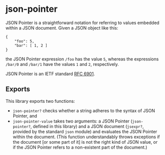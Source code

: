 json-pointer
============

JSON Pointer is a straightforward notation for referring to values embedded within a JSON document. Given a JSON object like this:

    {
        "foo": 5,
        "bar": [ 1, 2 ]
    }

the JSON Pointer expression `/foo` has the value `5`, whereas the expressions `/bar/0` and `/bar/1` have the values `1` and `2`, respectively.

JSON Pointer is an IETF standard [RFC 6901][rfc].

Exports
----------

This library exports two functions:

* `json-pointer?` checks whether a string adheres to the syntax of JSON Pointer, and
* `json-pointer-value` takes two arguments: a JSON Pointer (`json-pointer?`, defined in this library) and a JSON document (`jsexpr?`, provided by the standard `json` module) and evaluates the JSON Pointer within the document. (This function understandably throws exceptions if the document [or some part of it] is not the right kind of JSON value, or if the JSON Pointer refers to a non-existent part of the document.)

[rfc]: https://tools.ietf.org/html/rfc6901
